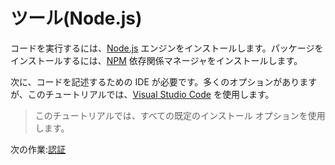 # ツール(Node.js)

コードを実行するには、[Node.js](http://nodejs.org) エンジンをインストールします。パッケージをインストールするには、[NPM](https://www.npmjs.com/get-npm) 依存関係マネージャをインストールします。

次に、コードを記述するための IDE が必要です。多くのオプションがありますが、このチュートリアルでは、[Visual Studio Code](https://code.visualstudio.com/) を使用します。

> このチュートリアルでは、すべての既定のインストール オプションを使用します。

次の作業:[認証](oauth/)
